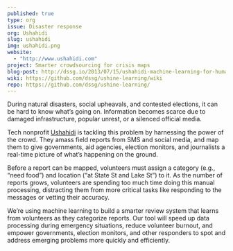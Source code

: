 ```yaml
---
published: true
type: org
issue: Disaster response
org: Ushahidi
slug: ushahidi
img: ushahidi.png
website: 
  - "http://www.ushahidi.com"
project: Smarter crowdsourcing for crisis maps
blog-post: http://dssg.io/2013/07/15/ushahidi-machine-learning-for-human-rights.html 
wiki: https://github.com/dssg/ushine-learning/wiki
repo: https://github.com/dssg/ushine-learning/
---
```


During natural disasters, social upheavals, and contested elections, it
can be hard to know what’s going on. Information becomes scarce due to damaged infrastructure, popular unrest, or a silenced official media.

Tech nonprofit [Ushahidi](http://www.ushahidi.com) is tackling this problem by harnessing the power of the crowd. They amass field reports from SMS and social media, and map them to give governments, aid agencies, election monitors, and journalists a real-time picture of what’s happening on the ground. 

Before a report can be mapped, volunteers must assign a category (e.g., “need food”) and location (“at State St and Lake St”) to it. As the number of reports grows, volunteers are spending too much time doing this manual processing, distracting them from more critical tasks like responding to the messages or vetting their accuracy.

We’re using machine learning to build a smarter review system that
learns from volunteers as they categorize reports. Our tool will
speed up data processing during emergency situations, reduce volunteer
burnout, and empower governments, election monitors, and other responders to spot and address emerging problems more quickly and efficiently.
